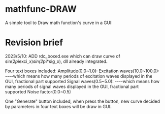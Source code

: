 # mathfunc-DRAW
A simple tool to Draw math function's curve in a GUI

# Revision brief
2023/5/10:
  ADD rdc_boxed.exe which can draw curve of sin(2*pi*exci_x)*sin(2*pi*sig_x), dll already integrated.

  Four text boxes included:
      Amplitude(0.0~1.0):
      Excitation waves(10.0~100.0):         ----which means how many periods of excitation waves displayed in the GUI, fractional part supported
      Signal waves(0.5~5.0):                ----which means how many periods of signal waves displayed in the GUI, fractional part supported
      Noise factor(0.0~0.5)
  
  One "Generate" button included, when press the button, new curve decided by parameters in four text boxes will be draw in GUI.


